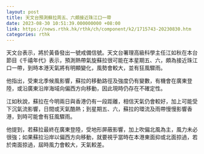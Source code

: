 ```yaml
---
layout: post
title: 天文台預測蘇拉周五、六頗接近珠江口一帶　
date: 2023-08-30 10:51:39.000000000 +08:00
link: https://news.rthk.hk/rthk/ch/component/k2/1715743-20230830.htm
categories: rthk
---
```


天文台表示，將於黃昏發出一號戒備信號。天文台署理高級科學主任江如秋在本台節目《千禧年代》表示，預測熱帶氣旋蘇拉很可能在本星期五、六，頗為接近珠江口一帶，到時本港天氣將有明顯變化，風勢會較大，並有狂風驟雨。

他指出，受東北季候風影響，蘇拉的移動路徑及強度仍有變數，有機會在廣東登陸，或沿廣東沿岸海域向偏西方向移動，因此現時仍存在不確定性。

江如秋說，蘇拉在今明兩日與香港仍有一段距離，相信天氣仍會較好，加上可能受下沉氣流影響，日間或天氣酷熱；到星期五、六，蘇拉的環流及雨帶慢慢影響香港，到時可能會有狂風驟雨。

他提到，若蘇拉最終在廣東登陸，受地形屏蔽影響，加上吹偏北風為主，風力未必很強；如果蘇拉沿岸以偏西方向移動，就要視乎當時在本港東面抑或北面掠過，若於南面掠過，屆時風力會較大，天氣較差。
